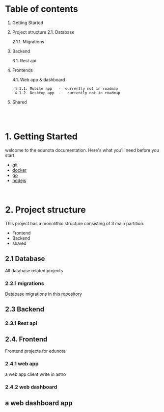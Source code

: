 # Table of contents


1. Getting Started

2. Project structure
 2.1. Database 

   2.1.1. Migrations
3. Backend

    3.1. Rest api
4. Frontends 

    4.1. Web app & dashboard   

        4.1.1. Mobile app   -  currently not in roadmap 
        4.1.2. Desktop app  -   currently not in roadmap
5. Shared


<br>
<br> 

# 1. Getting Started


welcome to the edunota documentation. Here's what you'll need before you start.
- [git][1] 
- [docker][2] 
- [go][3]  
- [nodejs][4] 

[1]: https://www.docker.com/
[2]: https://www.docker.com/
[3]: https://go.dev/
[4]: https://nodejs.org/


<br> 

# 2. Project structure
This project has a monolithic structure consisting of 3 main partition.
- Frontend
- Backend
- shared

## 2.1 Database
All database related projects 

### 2.2.1 migrations
Database migrations in this repository



## 2.3 Backend

### 2.3.1 Rest api
## 2.4. Frontend
Frontend projects for edunota
### 2.4.1 web app
a web app client write in astro
### 2.4.2 web dashboard
a web dashboard app
--


